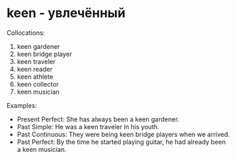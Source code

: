 # keen - увлечённый

Collocations:

1. keen gardener
2. keen bridge player
3. keen traveler
4. keen reader
5. keen athlete
6. keen collector
7. keen musician

Examples:

- Present Perfect: She has always been a keen gardener.
- Past Simple: He was a keen traveler in his youth.
- Past Continuous: They were being keen bridge players when we arrived.
- Past Perfect: By the time he started playing guitar, he had already been a keen musician.
